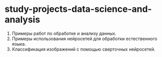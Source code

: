 # study-projects-data-science-and-analysis
1. Примеры работ по обработке и анализу данных. 
2. Примеры использования нейросетей для обработки естественного языка.
3. Классификация изображений с помощью сверточных нейросетей.
